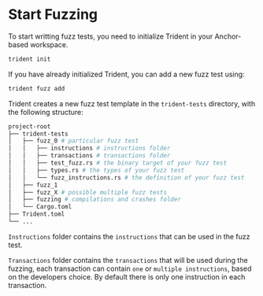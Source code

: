 # Start Fuzzing

To start writting fuzz tests, you need to initialize Trident in your Anchor-based workspace.

```bash
trident init
```

If you have already initialized Trident, you can add a new fuzz test using:

```bash
trident fuzz add
```

Trident creates a new fuzz test template in the `trident-tests` directory, with the following structure:

```bash
project-root
├── trident-tests
│   ├── fuzz_0 # particular fuzz test
│   │   ├── instructions # instructions folder
│   │   ├── transactions # transactions folder
│   │   ├── test_fuzz.rs # the binary target of your fuzz test
│   │   ├── types.rs # the types of your fuzz test
│   │   └── fuzz_instructions.rs # the definition of your fuzz test
│   ├── fuzz_1
│   ├── fuzz_X # possible multiple fuzz tests
│   ├── fuzzing # compilations and crashes folder
│   └── Cargo.toml
├── Trident.toml
└── ...
```


`Instructions` folder contains the `instructions` that can be used in the fuzz test.

`Transactions` folder contains the `transactions` that will be used during the fuzzing, each transaction can contain `one` or `multiple instructions`, based on the developers choice. By default there is only one instruction in each transaction.
